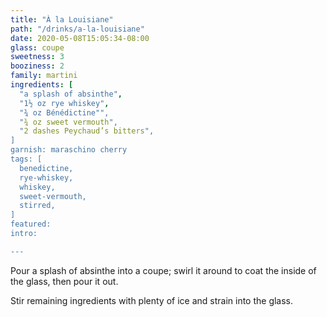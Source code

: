 ```yaml
---
title: "À la Louisiane"
path: "/drinks/a-la-louisiane"
date: 2020-05-08T15:05:34-08:00
glass: coupe
sweetness: 3
booziness: 2
family: martini
ingredients: [
  "a splash of absinthe",
  "1½ oz rye whiskey",
  "¾ oz Bénédictine"",
  "¾ oz sweet vermouth",
  "2 dashes Peychaud’s bitters",
]
garnish: maraschino cherry
tags: [
  benedictine,
  rye-whiskey,
  whiskey,
  sweet-vermouth,
  stirred,
]
featured:
intro:

---
```

Pour a splash of absinthe into a coupe; swirl it around to coat the inside of the glass, then pour it out.

Stir remaining ingredients with plenty of ice and strain into the glass.

